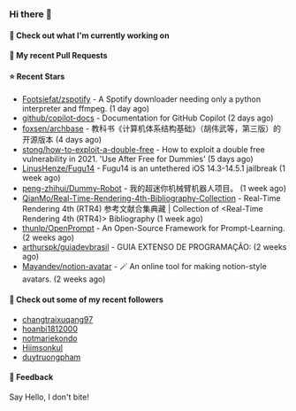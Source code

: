 ### Hi there 👋

#### 👷 Check out what I'm currently working on

#### 🔨 My recent Pull Requests


#### ⭐ Recent Stars

- [Footsiefat/zspotify](https://github.com/Footsiefat/zspotify) - A Spotify downloader needing only a python interpreter and ffmpeg. (1 day ago)
- [github/copilot-docs](https://github.com/github/copilot-docs) - Documentation for GitHub Copilot (2 days ago)
- [foxsen/archbase](https://github.com/foxsen/archbase) - 教科书《计算机体系结构基础》（胡伟武等，第三版）的开源版本 (4 days ago)
- [stong/how-to-exploit-a-double-free](https://github.com/stong/how-to-exploit-a-double-free) - How to exploit a double free vulnerability in 2021. &#39;Use After Free for Dummies&#39; (5 days ago)
- [LinusHenze/Fugu14](https://github.com/LinusHenze/Fugu14) - Fugu14 is an untethered iOS 14.3-14.5.1 jailbreak (1 week ago)
- [peng-zhihui/Dummy-Robot](https://github.com/peng-zhihui/Dummy-Robot) - 我的超迷你机械臂机器人项目。 (1 week ago)
- [QianMo/Real-Time-Rendering-4th-Bibliography-Collection](https://github.com/QianMo/Real-Time-Rendering-4th-Bibliography-Collection) - Real-Time Rendering 4th (RTR4) 参考文献合集典藏 | Collection of &lt;Real-Time Rendering 4th (RTR4)&gt; Bibliography (1 week ago)
- [thunlp/OpenPrompt](https://github.com/thunlp/OpenPrompt) - An Open-Source Framework for Prompt-Learning. (2 weeks ago)
- [arthurspk/guiadevbrasil](https://github.com/arthurspk/guiadevbrasil) - GUIA EXTENSO DE PROGRAMAÇÃO: (2 weeks ago)
- [Mayandev/notion-avatar](https://github.com/Mayandev/notion-avatar) - 🪄 An online tool for making notion-style avatars. (2 weeks ago)

#### 👯 Check out some of my recent followers

- [changtraixuqang97](https://github.com/changtraixuqang97)
- [hoanbi1812000](https://github.com/hoanbi1812000)
- [notmariekondo](https://github.com/notmariekondo)
- [Hiimsonkul](https://github.com/Hiimsonkul)
- [duytruongpham](https://github.com/duytruongpham)

#### 💬 Feedback

Say Hello, I don't bite!